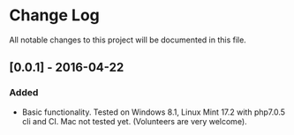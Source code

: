 # Change Log

All notable changes to this project will be documented in this file.

## [0.0.1] - 2016-04-22
### Added
- Basic functionality. Tested on Windows 8.1, Linux Mint 17.2 with php7.0.5 cli and CI. Mac not tested yet. (Volunteers are very welcome).
